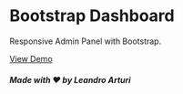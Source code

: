 # Bootstrap Dashboard

Responsive Admin Panel with Bootstrap. 

[View Demo](https://larturi.github.io/bootstrap-red-social/)

##### Made with ❤️ by Leandro Arturi
